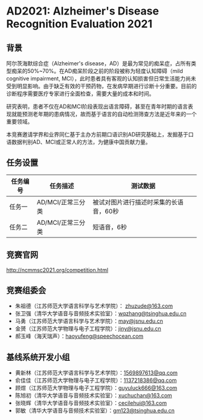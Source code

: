 # AD2021: Alzheimer's Disease Recognition Evaluation 2021

## 背景
阿尔茨海默综合症（Alzheimer's disease，AD）是最为常见的痴呆症，占所有类型痴呆的50%~70%。在AD痴呆阶段之前的阶段被称为轻度认知障碍（mild cognitive impairment, MCI），此时患者具有客观的认知损害但日常生活能力尚未受到明显影响。由于缺乏有效的干预药物，在发病早期进行诊断十分重要。目前的诊断程序需要医疗专家进行全面检查，需要大量的成本和时间。

研究表明，患者不仅在AD和MCI阶段表现出语言障碍，甚至在青年时期的语言表现就能预测老年期的患病情况，故而基于语言的自动检测筛查方法是近年来的一个重要领域。

本竞赛邀请学界和业界同仁基于主办方前期口语识别AD研究基础上，发掘基于口语数据判别AD、MCI或正常人的方法，为健康中国贡献力量。

## 任务设置
| 任务编号 | 任务描述                          | 测试数据 |
| -------- | --------------------------------- | ------------ |
| 任务一   | AD/MCI/正常三分类 | 被试对图片进行描述时采集的长语音，60秒         |
| 任务二   | AD/MCI/正常三分类         | 短语音，6秒          |

## 竞赛官网
http://ncmmsc2021.org/competition.html

## 竞赛组委会
- 朱祖德（江苏师范大学语言科学与艺术学院）： zhuzude@163.com
- 张卫强（清华大学语音与音频技术实验室）：wqzhang@tsinghua.edu.cn
- 马勇（江苏师范大学语言科学与艺术学院）：may@jsnu.edu.cn
- 金赟（江苏师范大学物理与电子工程学院）：jiny@jsnu.edu.cn
- 郝玉峰（海天瑞声）：haoyufeng@speechocean.com

## 基线系统开发小组

- 黄新林（江苏师范大学语言科学与艺术学院）：1569897613@qq.com
- 俞佳佳（江苏师范大学物理与电子工程学院）：1137218386@qq.com
- 顾煜（江苏师范大学物理与电子工程学院）：guyuluck666@163.com
- 陈旭初（清华大学语音与音频技术实验室）：xuchuchan@163.com
- 张晓辉（清华大学语音与音频技术实验室）：cecilehui@163.com
- 郭敏（清华大学语音与音频技术实验室）：gm123@tsinghua.edu.cn
